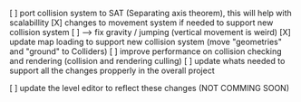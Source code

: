 [ ] port collision system to SAT (Separating axis theorem), this will help with scalabillity
    [X] changes to movement system if needed to support new collision system
        [ ] --> fix gravity / jumping (vertical movement is weird)
    [X] update map loading to support new collision system (move "geometries" and "ground" to Colliders)
    [ ] improve performance on collision checking and rendering (collision and rendering culling)
    [ ] update whats needed to support all the changes propperly in the overall project


[ ] update the level editor to reflect these changes (NOT COMMING SOON)
